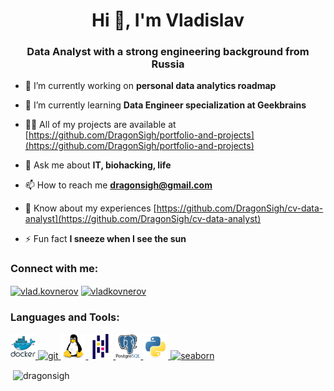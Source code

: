 <h1 align="center">Hi 👋, I'm Vladislav</h1>
<h3 align="center">Data Analyst with a strong engineering background from Russia</h3>

- 🔭 I’m currently working on **personal data analytics roadmap**

- 🌱 I’m currently learning **Data Engineer specialization at Geekbrains**

- 👨‍💻 All of my projects are available at [https://github.com/DragonSigh/portfolio-and-projects](https://github.com/DragonSigh/portfolio-and-projects)

- 💬 Ask me about **IT, biohacking, life**

- 📫 How to reach me **dragonsigh@gmail.com**

- 📄 Know about my experiences [https://github.com/DragonSigh/cv-data-analyst](https://github.com/DragonSigh/cv-data-analyst)

- ⚡ Fun fact **I sneeze when I see the sun**

<h3 align="left">Connect with me:</h3>
<p align="left">
<a href="https://linkedin.com/in/vlad.kovnerov" target="blank"><img align="center" src="https://raw.githubusercontent.com/rahuldkjain/github-profile-readme-generator/master/src/images/icons/Social/linked-in-alt.svg" alt="vlad.kovnerov" height="30" width="40" /></a>
<a href="https://kaggle.com/vladkovnerov" target="blank"><img align="center" src="https://raw.githubusercontent.com/rahuldkjain/github-profile-readme-generator/master/src/images/icons/Social/kaggle.svg" alt="vladkovnerov" height="30" width="40" /></a>
</p>

<h3 align="left">Languages and Tools:</h3>
<p align="left"> <a href="https://www.docker.com/" target="_blank" rel="noreferrer"> <img src="https://raw.githubusercontent.com/devicons/devicon/master/icons/docker/docker-original-wordmark.svg" alt="docker" width="40" height="40"/> </a> <a href="https://git-scm.com/" target="_blank" rel="noreferrer"> <img src="https://www.vectorlogo.zone/logos/git-scm/git-scm-icon.svg" alt="git" width="40" height="40"/> </a> <a href="https://www.linux.org/" target="_blank" rel="noreferrer"> <img src="https://raw.githubusercontent.com/devicons/devicon/master/icons/linux/linux-original.svg" alt="linux" width="40" height="40"/> </a> <a href="https://pandas.pydata.org/" target="_blank" rel="noreferrer"> <img src="https://raw.githubusercontent.com/devicons/devicon/2ae2a900d2f041da66e950e4d48052658d850630/icons/pandas/pandas-original.svg" alt="pandas" width="40" height="40"/> </a> <a href="https://www.postgresql.org" target="_blank" rel="noreferrer"> <img src="https://raw.githubusercontent.com/devicons/devicon/master/icons/postgresql/postgresql-original-wordmark.svg" alt="postgresql" width="40" height="40"/> </a> <a href="https://www.python.org" target="_blank" rel="noreferrer"> <img src="https://raw.githubusercontent.com/devicons/devicon/master/icons/python/python-original.svg" alt="python" width="40" height="40"/> </a> <a href="https://seaborn.pydata.org/" target="_blank" rel="noreferrer"> <img src="https://seaborn.pydata.org/_images/logo-mark-lightbg.svg" alt="seaborn" width="40" height="40"/> </a> </p>

<p>&nbsp;<img align="center" src="https://github-readme-stats.vercel.app/api?username=dragonsigh&show_icons=true&locale=en" alt="dragonsigh" /></p>
